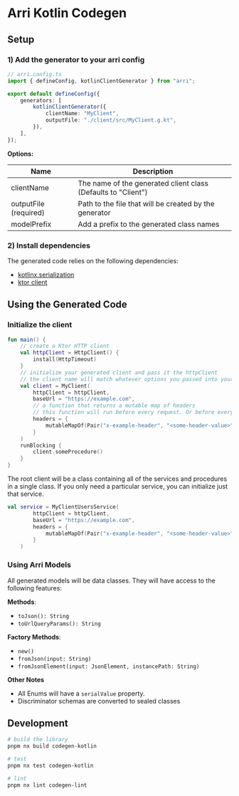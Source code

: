 # Arri Kotlin Codegen

## Setup

### 1) Add the generator to your arri config

```ts
// arri.config.ts
import { defineConfig, kotlinClientGenerator } from "arri";

export default defineConfig({
    generators: [
        kotlinClientGenerator({
            clientName: "MyClient",
            outputFile: "./client/src/MyClient.g.kt",
        }),
    ],
});
```

**Options:**

| Name                  | Description                                                   |
| --------------------- | ------------------------------------------------------------- |
| clientName            | The name of the generated client class (Defaults to "Client") |
| outputFile (required) | Path to the file that will be created by the generator        |
| modelPrefix           | Add a prefix to the generated class names                     |

### 2) Install dependencies

The generated code relies on the following dependencies:

-   [kotlinx.serialization](https://github.com/Kotlin/kotlinx.serialization)
-   [ktor client](https://ktor.io/docs/client-dependencies.html)

## Using the Generated Code

### Initialize the client

```kotlin
fun main() {
    // create a Ktor HTTP client
    val httpClient = HttpClient() {
        install(HttpTimeout)
    }
    // initialize your generated client and pass it the httpClient
    // the client name will match whatever options you passed into your arri config
    val client = MyClient(
        httpClient = httpClient,
        baseUrl = "https://example.com",
        // a function that returns a mutable map of headers
        // this function will run before every request. Or before every reconnection in the case of SSE
        headers = {
            mutableMapOf(Pair("x-example-header", "<some-header-value>"))
        }
    )
    runBlocking {
        client.someProcedure()
    }
}
```

The root client will be a class containing all of the services and procedures in a single class. If you only need a particular service, you can initialize just that service.

```kotlin
val service = MyClientUsersService(
        httpClient = httpClient,
        baseUrl = "https://example.com",
        headers = {
            mutableMapOf(Pair("x-example-header", "<some-header-value>"))
        }
    )
```

### Using Arri Models

All generated models will be data classes. They will have access to the following features:

**Methods**:

-   `toJson(): String`
-   `toUrlQueryParams(): String`

**Factory Methods**:

-   `new()`
-   `fromJson(input: String)`
-   `fromJsonElement(input: JsonElement, instancePath: String)`

**Other Notes**

-   All Enums will have a `serialValue` property.
-   Discriminator schemas are converted to sealed classes

## Development

```bash
# build the library
pnpm nx build codegen-kotlin

# test
pnpm nx test codegen-kotlin

# lint
pnpm nx lint codegen-lint
```
